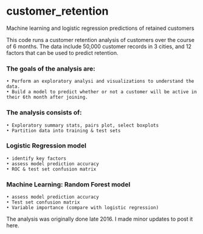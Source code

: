 # customer_retention
Machine learning and logistic regression predictions of retained customers

This code runs a customer retention analysis of customers over the course of 6 months. The data include 50,000 customer records in 3 cities, and 12 factors that can be used to predict retention.

### The goals of the analysis are:
```
• Perform an exploratory analysi and visualizations to understand the data.
• Build a model to predict whether or not a customer will be active in their 6th month after joining.
```

### The analysis consists of:
```
• Exploratory summary stats, pairs plot, select boxplots
• Partition data into training & test sets
```

### Logistic Regression model
```
• identify key factors
• assess model prediction accuracy
• ROC & test set confusion matrix
```

### Machine Learning: Random Forest model
```
• assess model prediction accuracy
• Test set confusion matrix
• Variable importance (compare with logistic regression)
```

The analysis was originally done late 2016. I made minor updates to post it here.
